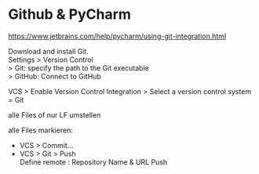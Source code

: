 # Github & PyCharm

https://www.jetbrains.com/help/pycharm/using-git-integration.html  

Download and install Git.  
Settings > Version Control  
\> Git:  specify the path to the Git executable  
\> GitHub: Connect to GitHub  

VCS > Enable Version Control Integration > Select a version control system = Git  

alle Files of nur LF umstellen  

alle Files markieren: 
- VCS > Commit...  
- VCS > Git > Push  
  Define remote : Repository Name & URL 
  Push